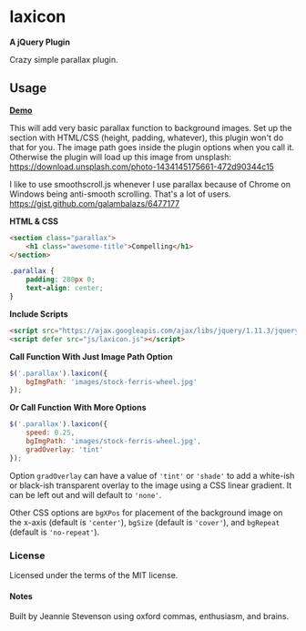 # laxicon

**A jQuery Plugin**

Crazy simple parallax plugin.

## Usage

**[Demo](http://jsdesign.me/projects/laxicon/)**

This will add very basic parallax function to background images. Set up the section with HTML/CSS (height, padding, whatever), this plugin won't do that for you. The image path goes inside the plugin options when you call it. Otherwise the plugin will load up this image from unsplash: https://download.unsplash.com/photo-1434145175661-472d90344c15

I like to use smoothscroll.js whenever I use parallax because of Chrome on Windows being anti-smooth scrolling. That's a lot of users. https://gist.github.com/galambalazs/6477177

**HTML & CSS**

````html
<section class="parallax">
    <h1 class="awesome-title">Compelling</h1>
</section>
````
````css
.parallax {
    padding: 280px 0;
    text-align: center;
}
````

**Include Scripts**

````html
<script src="https://ajax.googleapis.com/ajax/libs/jquery/1.11.3/jquery.min.js"></script>
<script defer src="js/laxicon.js"></script>
````

**Call Function With Just Image Path Option**

````javascript
$('.parallax').laxicon({
    bgImgPath: 'images/stock-ferris-wheel.jpg'
});
````

**Or Call Function With More Options**

````javascript
$('.parallax').laxicon({
    speed: 0.25,
    bgImgPath: 'images/stock-ferris-wheel.jpg',
    gradOverlay: 'tint'
});
````

Option `gradOverlay` can have a value of `'tint'` or `'shade'` to add a white-ish or black-ish transparent overlay to the image using a CSS linear gradient. It can be left out and will default to `'none'`.

Other CSS options are `bgXPos` for placement of the background image on the x-axis (default is `'center'`), `bgSize` (default is `'cover'`), and `bgRepeat` (default is `'no-repeat'`).

### License
Licensed under the terms of the MIT license.

#### Notes

Built by Jeannie Stevenson using oxford commas, enthusiasm, and brains.


















